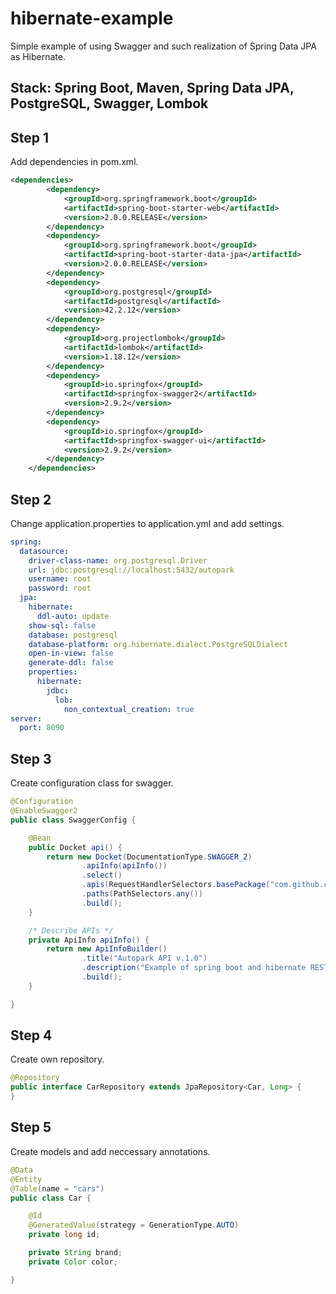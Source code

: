 # hibernate-example
Simple example of using Swagger and such realization of Spring Data JPA as Hibernate.

## Stack: Spring Boot, Maven, Spring Data JPA, PostgreSQL, Swagger, Lombok

## Step 1
Add dependencies in pom.xml.

```.xml
<dependencies>
        <dependency>
            <groupId>org.springframework.boot</groupId>
            <artifactId>spring-boot-starter-web</artifactId>
            <version>2.0.0.RELEASE</version>
        </dependency>
        <dependency>
            <groupId>org.springframework.boot</groupId>
            <artifactId>spring-boot-starter-data-jpa</artifactId>
            <version>2.0.0.RELEASE</version>
        </dependency>
        <dependency>
            <groupId>org.postgresql</groupId>
            <artifactId>postgresql</artifactId>
            <version>42.2.12</version>
        </dependency>
        <dependency>
            <groupId>org.projectlombok</groupId>
            <artifactId>lombok</artifactId>
            <version>1.18.12</version>
        </dependency>
        <dependency>
            <groupId>io.springfox</groupId>
            <artifactId>springfox-swagger2</artifactId>
            <version>2.9.2</version>
        </dependency>
        <dependency>
            <groupId>io.springfox</groupId>
            <artifactId>springfox-swagger-ui</artifactId>
            <version>2.9.2</version>
        </dependency>
    </dependencies>
```

## Step 2
Change application.properties to application.yml and add settings.

```.yml
spring:
  datasource:
    driver-class-name: org.postgresql.Driver
    url: jdbc:postgresql://localhost:5432/autopark
    username: root
    password: root
  jpa:
    hibernate:
      ddl-auto: update
    show-sql: false
    database: postgresql
    database-platform: org.hibernate.dialect.PostgreSQLDialect
    open-in-view: false
    generate-ddl: false
    properties:
      hibernate:
        jdbc:
          lob:
            non_contextual_creation: true
server:
  port: 8090
```
## Step 3
Create configuration class for swagger.

```.java
@Configuration
@EnableSwagger2
public class SwaggerConfig {

    @Bean
    public Docket api() {
        return new Docket(DocumentationType.SWAGGER_2)
                .apiInfo(apiInfo())
                .select()
                .apis(RequestHandlerSelectors.basePackage("com.github.camelya58.controllers"))
                .paths(PathSelectors.any())
                .build();
    }

    /* Describe APIs */
    private ApiInfo apiInfo() {
        return new ApiInfoBuilder()
                .title("Autopark API v.1.0")
                .description("Example of spring boot and hibernate REST application")
                .build();
    }

}
```

## Step 4
Create own repository.

```.java
@Repository
public interface CarRepository extends JpaRepository<Car, Long> {
}
```
## Step 5
Create models and add neccessary annotations.

```.java 
@Data
@Entity
@Table(name = "cars")
public class Car {

    @Id
    @GeneratedValue(strategy = GenerationType.AUTO)
    private long id;

    private String brand;
    private Color color;

}
```
